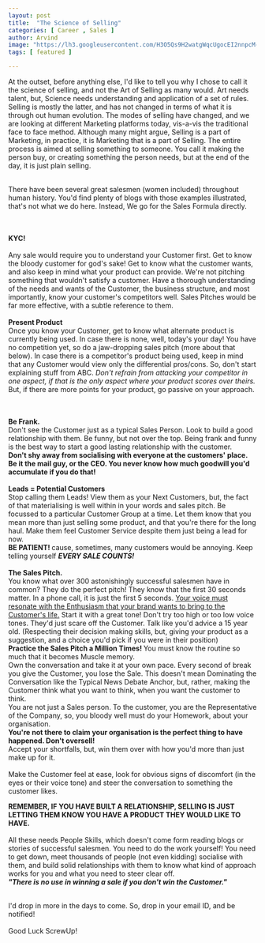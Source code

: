 ```yaml
---
layout: post
title:  "The Science of Selling"
categories: [ Career , Sales ]
author: Arvind
image: "https://lh3.googleusercontent.com/H3O5Qs9H2watgWqcUgocEI2nnpcM-3mQePVFYG8PJfuu2e7M53ZEuCLam-DnyKmkzdzfRwOYC8VBcT4ByynQN8SpQs4GOPuXPiRCvAB0--paCnBWsfuapCZjvO83WDNjjUE5mlbc=w2400"
tags: [ featured ]

--- 
```


At the outset, before anything else, I'd like to tell you why I chose to call it the 
science of selling, and not the Art of Selling as many would.
Art needs talent, but, Science needs understanding and application of a set of rules.
Selling is mostly the latter, and has not changed in terms of what it is through out human evolution.
The modes of selling have changed, and we are looking at different Marketing platforms today, vis-a-vis the
traditional face to face method. Although many might argue, Selling is a part of Marketing, 
in practice, it is Marketing that is a part of Selling. The entire process is aimed at selling
something to someone. You call it making the person buy, or creating something the person needs, but
at the end of the day, it is just plain selling.
<br><br>

There have been several great salesmen (women included) throughout human history. You'd find plenty of 
blogs with those examples illustrated, that's not what we do here. Instead, We go for the Sales Formula directly.

<br><br> <b> KYC!</b>
<br><br>
Any sale would require you to understand your Customer first.
Get to know the bloody customer for god's sake! Get to know what the customer wants, and also keep in mind
 what your product can provide. We're not pitching something that wouldn't satisfy a customer.
 Have a thorough understanding of the needs and wants of the Customer, the business structure, and most importantly, 
 know your customer's competitors well. Sales Pitches would be far more effective, with a subtle reference to them.
 <br><br>
 <b> Present Product </b>
 <br>
 Once you know your Customer, get to know what alternate product is currently being used. In case there is none, well, today's your day!
You have no competition yet, so do a jaw-dropping sales pitch (more about that below). In case there is a competitor's product being used,
keep in mind that any Customer would view only the differential pros/cons. So, don't start explaining stuff from ABC.
<i>Don't refrain from attacking your competitor in one aspect, if that is the only aspect where your product scores over theirs. </i>
But, if there are more points for your product, go passive on your approach.

<br><br>
<b>Be Frank. </b>
<br>
Don't see the Customer just as a typical Sales Person. Look to build a good relationship with them. Be funny, but not over the top.
Being frank and funny is the best way to start a good lasting relationship with the customer. <br>
<b>Don't shy away from socialising with everyone at the
customers' place. Be it the mail guy, or the CEO. You never know how much goodwill you'd accumulate if you do that!</b>
<br><br>
<b> Leads = Potential Customers</b>
<br>
Stop calling them Leads! View them as your Next Customers, but, the fact of that materialising is well within in your words and sales pitch.
Be focussed to a particular Customer Group at a time. Let them know that you mean more than just selling some product, and that
you're there for the long haul. Make them feel Customer Service despite them just being a lead for now.
<br> <b>BE PATIENT! </b> cause, sometimes, many customers would be annoying.
Keep telling yourself <b><i>EVERY SALE COUNTS!</i></b>
<br><br>
<b> The Sales Pitch. </b>
<br>
You know what over 300 astonishingly successful salesmen have in common? They do the perfect pitch! They know that the first 30 seconds matter. In a phone call, it is just the first 5 seconds.
<u>Your voice must resonate with the Enthusiasm that your brand wants to bring to the Customer's life.</u> Start it with a great tone! Don't try too high or too low voice tones.
They'd just scare off the Customer. Talk like you'd advice a 15 year old. (Respecting their decision making skills, but, giving your product as a suggestion, and a choice you'd pick if you were in their position)
<br><b> Practice the Sales Pitch a Million Times! </b> You must know the routine so much that it becomes Muscle memory.
<br> Own the conversation and take it at your own pace. Every second of break you give the Customer, you lose the Sale.
This doesn't mean Dominating the Conversation like the Typical News Debate Anchor, but, rather, making the Customer think what you want to think,
when you want the customer to think.
<br> You are not just a Sales person. To the customer, you are the Representative of the Company, so, you bloody well must do your Homework, about your organisation.
<br>
<b>You're not there to claim your organisation is the perfect thing to have happened. Don't oversell!</b>
<br>
Accept your shortfalls, but, win them over with how you'd more than just make up for it.<br>
<br>
Make the Customer feel at ease, look for obvious signs of discomfort (in the eyes or their voice tone) and steer the conversation to something the customer likes.

<b> REMEMBER, IF YOU HAVE BUILT A RELATIONSHIP, SELLING IS JUST LETTING THEM KNOW YOU HAVE A PRODUCT THEY WOULD LIKE TO HAVE. </b>
<br><br>
All these needs People Skills, which doesn't come form reading blogs or stories of successful salesmen. You need to do the work yourself!
You need to get down, meet thousands of people (not even kidding) socialise with them, and build solid relationships with them to know what kind of approach works for you and what you need to steer clear off.
<br>
<b><i>"There is no use in winning a sale if you don't win the Customer."</i></b>
<br><br>

I'd drop in more in the days to come. So, drop in your email ID, and be notified! <br><br>
Good Luck ScrewUp!
